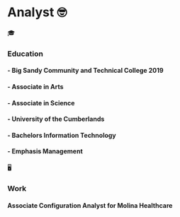 # Analyst 🤓

🎓
### Education
#### - Big Sandy Community and Technical College 2019
 #### - Associate in Arts
 #### - Associate in Science

#### - University of the Cumberlands
 #### - Bachelors Information Technology
 #### - Emphasis Management
🖥️
### Work
 #### Associate Configuration Analyst for Molina Healthcare
